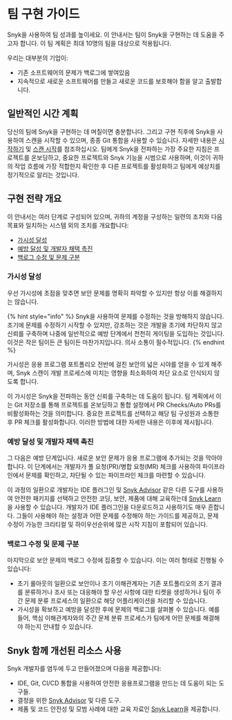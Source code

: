 # 팀 구현 가이드

Snyk을 사용하여 팀 성과를 높이세요. 이 안내서는 팀이 Snyk을 구현하는 데 도움을 주고자 합니다. 이 팀 계획은 최대 10명의 팀을 대상으로 적용됩니다.

우리는 대부분의 기업이:

* 기존 소프트웨어의 문제가 백로그에 쌓여있음
* 지속적으로 새로운 소프트웨어를 만들고 새로운 코드를 보호해야 함을 알고 출발합니다.

## **일반적인 시간 계획**

당신의 팀에 Snyk을 구현하는 데 며칠이면 충분합니다. 그리고 구현 직후에 Snyk을 사용하여 스캔을 시작할 수 있으며, 종종 Git 통합을 사용할 수 있습니다. 자세한 내용은 [시작하기](../../getting-started/) 및 [스캔 시작](../../scan-with-snyk/start-scanning.md)를 참조하십시오. 팀에게 Snyk을 전파하는 가장 주요한 지침은 프로젝트를 온보딩하고, 중요한 프로젝트와 Snyk 기능을 시범으로 사용하며, 이것이 귀하의 작업 흐름에 가장 적합한지 확인한 후 다른 프로젝트를 활성화하고 팀에게 예상치를 정기적으로 알리는 것입니다.

## 구현 전략 개요

이 안내서는 여러 단계로 구성되어 있으며, 귀하의 계정을 구성하는 일련의 조치와 다음 목표와 일치하는 시스템 외의 조치를 개요합니다:

* [가시성 달성](./#achieve-visibility)
* [예방 달성 및 개발자 채택 촉진](./#achieve-prevention-and-drive-developer-adoption)
* [백로그 수정 및 문제 구분](./#fix-the-backlog-and-triage-issues)

### 가시성 달성

우선 가시성에 초점을 맞추면 보안 문제를 명확히 파악할 수 있지만 항상 이를 해결하지는 않습니다.

{% hint style="info" %}
Snyk을 사용하여 문제를 수정하는 것을 방해하지 않습니다. 조기에 문제를 수정하기 시작할 수 있지만, 강조하는 것은 개발을 초기에 차단하지 않고 신뢰를 구축하며 나중에 일반적으로 예방 단계에서 천천히 게이팅을 도입하는 것입니다. 이것은 작은 팀이든 큰 팀이든 마찬가지입니다. 의사 소통이 필수적입니다.
{% endhint %}

가시성은 응용 프로그램 포트폴리오 전반에 걸친 보안의 넓은 시야를 얻을 수 있게 해주며, Snyk 스캔이 개발 프로세스에 미치는 영향을 최소화하여 차단 요소로 인식되지 않도록 합니다.

이 가시성은 Snyk을 전파하는 동안 신뢰를 구축하는 데 도움이 됩니다. 팀 계획에서 이는 Git 저장소를 통해 프로젝트를 온보딩하고 통합 설정에서 PR Checks/Auto PRs를 비활성화하는 것을 의미합니다. 중요한 프로젝트를 선택하고 해당 팀 구성원과 소통한 후 PR 체크를 활성화합니다. 이러한 방법에 대한 자세한 내용은 이후에 제시됩니다.

### 예방 달성 및 개발자 채택 촉진

그 다음은 예방 단계입니다. 새로운 보안 문제가 응용 프로그램에 추가되는 것을 막아야 합니다. 이 단계에서는 개발자가 풀 요청(PR)/병합 요청(MR) 체크를 사용하여 파이프라인에서 문제를 확인하고, 차단될 수 있는 파이프라인 체크를 마련할 수 있습니다.

이 과정의 일환으로 개발자는 IDE 플러그인 및 [Snyk Advisor](https://snyk.io/advisor) 같은 다른 도구를 사용하여 안전한 패키지를 선택하고 안전한 코딩, 보안, 제품에 대해 교육하는데 [Snyk Learn](https://learn.snyk.io/)을 사용할 수 있습니다. 개발자가 IDE 플러그인을 다운로드하고 사용하기도 매우 흔합니다. 그들이 사용해야 하는 설정과 어떤 문제를 수정해야 하는 가이드를 제공하고, 문제 수정이 가능한 크리티컬 및 하이우선순위에 많은 시작 지침이 포함되어 있습니다.

### 백로그 수정 및 문제 구분

마지막으로 보안 문제의 백로그 수정에 집중할 수 있습니다. 이는 여러 형태로 진행될 수 있습니다:

* 초기 롤아웃의 일환으로 보안이나 초기 이해관계자는 기존 포트폴리오의 초기 결과를 분류하거나 조사 또는 대응해야 할 우선 사항에 대한 티켓을 생성하거나 팀이 주간 문제 분류 프로세스의 일환으로 해당 어플리케이션을 처리할 수 있습니다.
* 가시성을 확보하고 예방을 달성한 후에 문제의 백로그를 살펴볼 수 있습니다. 예를 들어, 핵심 이해관계자와의 주간 문제 분류 프로세스가 팀에게 어떤 문제를 해결해야 하는지 안내할 수 있습니다.

## Snyk 함께 개선된 리소스 사용

Snyk 개발자를 염두에 두고 만들어졌으며 다음을 제공합니다:

* IDE, Git, CI/CD 통합을 사용하여 안전한 응용프로그램을 만드는 데 도움이 되는 도구들.
* 결정을 위한 [Snyk Advisor](https://snyk.io/advisor) 및 다른 도구.
* 제품 및 코드 안전성 및 모범 사례에 대한 교육 자료인 [Snyk Learn](https://learn.snyk.io)을 제공합니다.
